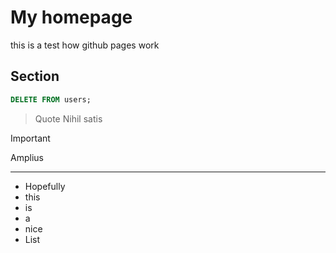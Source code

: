 # My homepage

this is a test how github pages work

Section
---

```sql
DELETE FROM users;
```

> Quote
> Nihil satis

> [!Important]
> Amplius


---

- Hopefully
- this
- is
- a
- nice
- List

